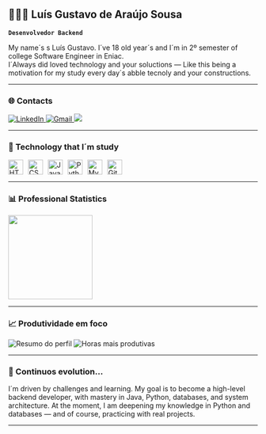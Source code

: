 ## 👨🏻‍💻 Luís Gustavo de Araújo Sousa

**`Desenvolvedor Backend`**

My name´s s Luís Gustavo. I´ve 18 old year´s and I´m in 2º semester of college Software Engineer in Eniac.  
I´Always did loved technology and your soluctions — Like this being a motivation for my study every day´s abble tecnoly and your constructions.

---

### 🌐 Contacts

<p align="left">
  <a href="https://www.linkedin.com/in/luis-gustavo-de-araujo-sousa-8316b7340?utm_source=share&utm_campaign=share_via&utm_content=profile&utm_medium=ios_app">
    <img src="https://img.shields.io/badge/🔗 LinkedIn-0077B5?style=for-the-badge&logo=linkedin&logoColor=white" alt="LinkedIn"/>
  </a>
  
  <a href="mailto:luis.araujo.sesisenaisp@gmail.com">
    <img src="https://img.shields.io/badge/Gmail-D14836?style=for-the-badge&logo=gmail&logoColor=white" alt="Gmail"/>
  </a>
  <a href="https://instagram.com/l.gustazz" target="_blank"><img src="https://img.shields.io/badge/-Instagram-%23E4405F?style=for-the-badge&logo=instagram&logoColor=white" target="_blank"></a>
</p>

---

### 🤖 Technology that I´m study

<div style="display: flex; gap: 10px;">
  <img src="https://cdn.jsdelivr.net/gh/devicons/devicon@latest/icons/html5/html5-original.svg" alt="HTML" title="HTML" width="30px"/>
  <img src="https://cdn.jsdelivr.net/gh/devicons/devicon@latest/icons/css3/css3-original.svg" alt="CSS" title="CSS" width="30px"/>
  <img src="https://cdn.jsdelivr.net/gh/devicons/devicon@latest/icons/javascript/javascript-original.svg" alt="JavaScript" title="JavaScript" width="30px"/>
  <img src="https://cdn.jsdelivr.net/gh/devicons/devicon@latest/icons/python/python-original.svg" alt="Python" title="Python" width="30px"/>
  <img src="https://cdn.jsdelivr.net/gh/devicons/devicon@latest/icons/mysql/mysql-original.svg" alt="MySQL" title="MySQL" width="30px"/>
  <img src="https://cdn.jsdelivr.net/gh/devicons/devicon@latest/icons/git/git-original.svg" alt="Git" title="Git" width="30px"/>
</div>

---

### 📊 Professional Statistics

<p align="left">
  
  <img height="170vh" src="https://github-readme-stats.vercel.app/api?username=devLuisdeAaraujo&count_private=true&show_icons=true&theme=tokyonight&locale=pt-br">
</p>


---

### 📈 Produtividade em foco

<p align="left">
  <img src="https://github-profile-summary-cards.vercel.app/api/cards/profile-details?username=devLuisdeAaraujo&theme=tokyonight" alt="Resumo do perfil"/>
  <img src="https://github-profile-summary-cards.vercel.app/api/cards/productive-time?username=devLuisdeAaraujo&theme=tokyonight&utcOffset=-3" alt="Horas mais produtivas"/>
</p>


---

### 🧠 Continuos evolution...

I´m driven by challenges and learning. My goal is to become a high-level backend developer, with mastery in Java, Python, databases, and system architecture. 
At the moment, I am deepening my knowledge in Python and databases — and of course, practicing with real projects.

---

